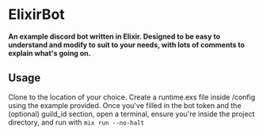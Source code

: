 # ElixirBot

**An example discord bot written in Elixir. Designed to be easy to understand and modify to suit to your needs, with lots of comments to explain what's going on.**

## Usage

Clone to the location of your choice. Create a runtime.exs file inside /config using the example provided. Once you've filled in the bot token and the (optional) guild_id section, open a terminal, ensure you're inside the project directory, and run with `mix run --no-halt`

